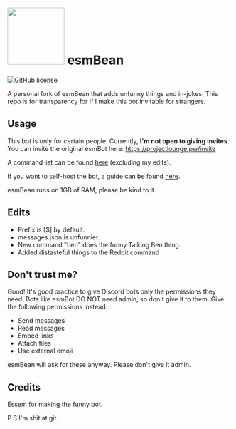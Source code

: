 # <img src="https://i.imgur.com/b8rNgBv.jpeg" width="128"> esmBean
![GitHub license](https://img.shields.io/github/license/esmBot/esmBot.svg)

A personal fork of esmBean that adds unfunny things and in-jokes. 
This repo is for transparency for if I make this bot invitable for strangers.

## Usage
This bot is only for certain people. Currently, **I'm not open to giving invites**. You can invite the original esmBot here: https://projectlounge.pw/invite

A command list can be found [here](https://projectlounge.pw/esmBot/help.html) (excluding my edits).

If you want to self-host the bot, a guide can be found [here](https://github.com/esmBot/esmBot/wiki/Setup).

esmBean runs on 1GB of RAM, please be kind to it.

## Edits
- Prefix is [$] by default.
- messages.json is unfunnier.
- New command "ben" does the funny Talking Ben thing.
- Added distasteful things to the Reddit command

## Don't trust me?
Good! It's good practice to give Discord bots only the permissions they need. Bots like esmBot DO NOT need admin, so don't give it to them. Give the following permissions instead:
- Send messages
- Read messages
- Embed links
- Attach files
- Use external emoji

esmBean will ask for these anyway. Please don't give it admin.

## Credits
Essem for making the funny bot.

P.S I'm shit at git.

